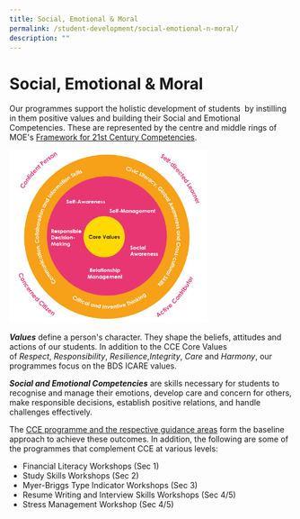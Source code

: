 ```yaml
---
title: Social, Emotional & Moral
permalink: /student-development/social-emotional-n-moral/
description: ""
---
```

Social, Emotional & Moral
=========================


Our programmes support the holistic development of students  by instilling in them positive values and building their Social and Emotional Competencies. These are represented by the centre and middle rings of MOE's [Framework for 21st Century Competencies](https://www.moe.gov.sg/education-in-sg/21st-century-competencies).

<img src="/images/21CC%20Framework.png"  
style="width:70%">

<i><b>Values</b></i> define a person's character. They shape the beliefs, attitudes and actions of our students. In addition to the CCE Core Values of _Respect_, _Responsibility_, _Resilience_,_Integrity_, _Care_ and _Harmony_, our programmes focus on the BDS ICARE values.

  

**_Social and Emotional Competencies_** are skills necessary for students to recognise and manage their emotions, develop care and concern for others, make responsible decisions, establish positive relations, and handle challenges effectively.


The [CCE programme and the respective guidance areas](/student-development/character-and-citizenship-education) form the baseline approach to achieve these outcomes. In addition, the following are some of the programmes that complement CCE at various levels:

* Financial Literacy Workshops (Sec 1)
* Study Skills Workshops (Sec 2)
* Myer-Briggs Type Indicator Workshops (Sec 3)
* Resume Writing and Interview Skills Workshops (Sec 4/5)
* Stress Management Workshop (Sec 4/5)